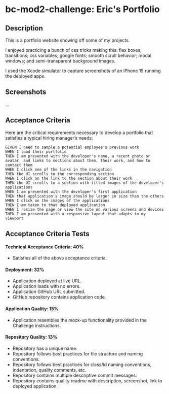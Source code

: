 # bc-mod2-challenge: Eric's Portfolio

## Description
This is a portfolio website showing off some of my projects.

I enjoyed practicing a bunch of css tricks making this: flex boxes; transitions; css variables; google fonts; smooth scroll behavior; modal windows; and semi-transparent background images. 

I used the Xcode simulator to capture screenshots of an iPhone 15 running the deployed apps.

## Screenshots

...

## Acceptance Criteria

Here are the critical requirements necessary to develop a portfolio that satisfies a typical hiring manager’s needs:

```
GIVEN I need to sample a potential employee's previous work
WHEN I load their portfolio
THEN I am presented with the developer's name, a recent photo or avatar, and links to sections about them, their work, and how to contact them
WHEN I click one of the links in the navigation
THEN the UI scrolls to the corresponding section
WHEN I click on the link to the section about their work
THEN the UI scrolls to a section with titled images of the developer's applications
WHEN I am presented with the developer's first application
THEN that application's image should be larger in size than the others
WHEN I click on the images of the applications
THEN I am taken to that deployed application
WHEN I resize the page or view the site on various screens and devices
THEN I am presented with a responsive layout that adapts to my viewport
```

## Acceptance Criteria Tests
#### Technical Acceptance Criteria: 40%
* Satisfies all of the above acceptance criteria.
#### Deployment: 32%
* Application deployed at live URL.
* Application loads with no errors.
* Application GitHub URL submitted.
* GitHub repository contains application code.
#### Application Quality: 15%
* Application resembles the mock-up functionality provided in the Challenge instructions.
#### Repository Quality: 13%
* Repository has a unique name.
* Repository follows best practices for file structure and naming conventions.
* Repository follows best practices for class/id naming conventions, indentation, quality comments, etc.
* Repository contains multiple descriptive commit messages.
* Repository contains quality readme with description, screenshot, link to deployed application.